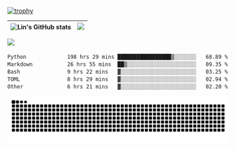 [![trophy](https://github-profile-trophy.vercel.app/?username=ocss884&column=7)](https://github.com/ocss884)

| ![Lin's GitHub stats](https://github-readme-stats.vercel.app/api?username=ocss884&show_icons=true&hide_border=True&count_private=true) | ![](https://github-readme-streak-stats.herokuapp.com?user=ocss884&hide_border=true&date_format=M%20j%5B%2C%20Y%5D&ring=7EDDCF&fire=7EDDCF") |
| ------------------------------------------------------------ | ------------------------------------------------------------ |

![](https://komarev.com/ghpvc/?username=ocss884&color=brightgreen)

<!--START_SECTION:waka-->

```txt
Python             198 hrs 29 mins █████████████████▒░░░░░░░   68.89 %
Markdown           26 hrs 55 mins  ██▒░░░░░░░░░░░░░░░░░░░░░░   09.35 %
Bash               9 hrs 22 mins   ▓░░░░░░░░░░░░░░░░░░░░░░░░   03.25 %
TOML               8 hrs 29 mins   ▓░░░░░░░░░░░░░░░░░░░░░░░░   02.94 %
Other              6 hrs 21 mins   ▓░░░░░░░░░░░░░░░░░░░░░░░░   02.20 %
```

<!--END_SECTION:waka-->

<p align="center">
   <img src="https://github.com/ocss884/ocss884/blob/output/github-snake.svg" alt="snake">
</p>
